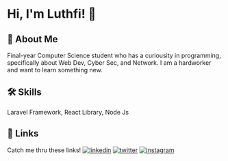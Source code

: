 # Hi, I'm Luthfi! 👋

## 🚀 About Me
Final-year Computer Science student who has a curiousity in programming, specifically about Web Dev, Cyber Sec, and Network. I am a hardworker and want to learn something new.

## 🛠 Skills
Laravel Framework, React Library, Node Js

## 🔗 Links
Catch me thru these links!
[![linkedin](https://img.shields.io/badge/linkedin-0A66C2?style=for-the-badge&logo=linkedin&logoColor=white)](https://www.linkedin.com/in/luthfiybk/)
[![twitter](https://img.shields.io/badge/twitter-1DA1F2?style=for-the-badge&logo=twitter&logoColor=white)](https://twitter.com/upichulo)
[![instagram](https://img.shields.io/badge/Instagram-E4405F?style=for-the-badge&logo=instagram&logoColor=white)](https://instagram.com/luthfiybk)

